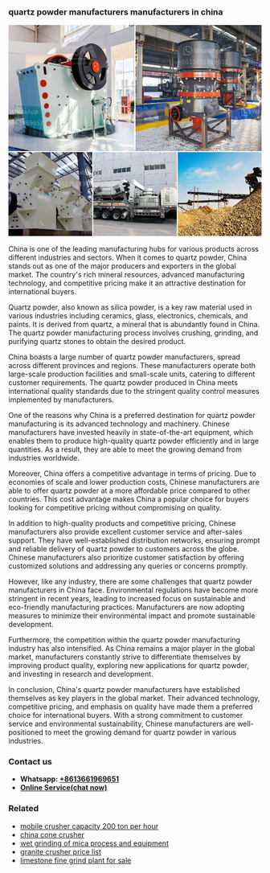 <h3>quartz powder manufacturers manufacturers in china</h3><img src='1706767078.jpg' alt=''><p>China is one of the leading manufacturing hubs for various products across different industries and sectors. When it comes to quartz powder, China stands out as one of the major producers and exporters in the global market. The country's rich mineral resources, advanced manufacturing technology, and competitive pricing make it an attractive destination for international buyers.</p><p>Quartz powder, also known as silica powder, is a key raw material used in various industries including ceramics, glass, electronics, chemicals, and paints. It is derived from quartz, a mineral that is abundantly found in China. The quartz powder manufacturing process involves crushing, grinding, and purifying quartz stones to obtain the desired product.</p><p>China boasts a large number of quartz powder manufacturers, spread across different provinces and regions. These manufacturers operate both large-scale production facilities and small-scale units, catering to different customer requirements. The quartz powder produced in China meets international quality standards due to the stringent quality control measures implemented by manufacturers.</p><p>One of the reasons why China is a preferred destination for quartz powder manufacturing is its advanced technology and machinery. Chinese manufacturers have invested heavily in state-of-the-art equipment, which enables them to produce high-quality quartz powder efficiently and in large quantities. As a result, they are able to meet the growing demand from industries worldwide.</p><p>Moreover, China offers a competitive advantage in terms of pricing. Due to economies of scale and lower production costs, Chinese manufacturers are able to offer quartz powder at a more affordable price compared to other countries. This cost advantage makes China a popular choice for buyers looking for competitive pricing without compromising on quality.</p><p>In addition to high-quality products and competitive pricing, Chinese manufacturers also provide excellent customer service and after-sales support. They have well-established distribution networks, ensuring prompt and reliable delivery of quartz powder to customers across the globe. Chinese manufacturers also prioritize customer satisfaction by offering customized solutions and addressing any queries or concerns promptly.</p><p>However, like any industry, there are some challenges that quartz powder manufacturers in China face. Environmental regulations have become more stringent in recent years, leading to increased focus on sustainable and eco-friendly manufacturing practices. Manufacturers are now adopting measures to minimize their environmental impact and promote sustainable development.</p><p>Furthermore, the competition within the quartz powder manufacturing industry has also intensified. As China remains a major player in the global market, manufacturers constantly strive to differentiate themselves by improving product quality, exploring new applications for quartz powder, and investing in research and development.</p><p>In conclusion, China's quartz powder manufacturers have established themselves as key players in the global market. Their advanced technology, competitive pricing, and emphasis on quality have made them a preferred choice for international buyers. With a strong commitment to customer service and environmental sustainability, Chinese manufacturers are well-positioned to meet the growing demand for quartz powder in various industries.</p><h3>Contact us</h3><ul><li><strong>Whatsapp:&nbsp;<a href="https://wa.me/8613661969651">+8613661969651</a></strong></li><li><a href="https://swt.shibang-china.com/?git&amp;zhl&amp;quartz powder manufacturers manufacturers in china"><strong>Online Service(chat now)</strong></a></li></ul><h3>Related</h3><ul><li><a href='mobile crusher capacity 200 ton per hour.md'>mobile crusher capacity 200 ton per hour</a></li><li><a href='china cone crusher.md'>china cone crusher</a></li><li><a href='wet grinding of mica process and equipment.md'>wet grinding of mica process and equipment</a></li><li><a href='granite crusher price list.md'>granite crusher price list</a></li><li><a href='limestone fine grind plant for sale.md'>limestone fine grind plant for sale</a></li></ul>